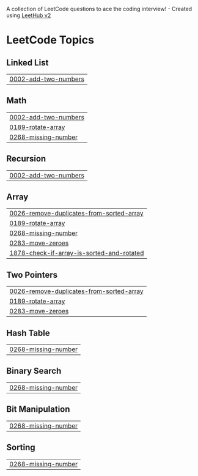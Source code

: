A collection of LeetCode questions to ace the coding interview! - Created using [LeetHub v2](https://github.com/arunbhardwaj/LeetHub-2.0)
<!---LeetCode Topics Start-->
# LeetCode Topics
## Linked List
|  |
| ------- |
| [0002-add-two-numbers](https://github.com/HetharthSachdeva/Leetcode/tree/master/0002-add-two-numbers) |
## Math
|  |
| ------- |
| [0002-add-two-numbers](https://github.com/HetharthSachdeva/Leetcode/tree/master/0002-add-two-numbers) |
| [0189-rotate-array](https://github.com/HetharthSachdeva/Leetcode/tree/master/0189-rotate-array) |
| [0268-missing-number](https://github.com/HetharthSachdeva/Leetcode/tree/master/0268-missing-number) |
## Recursion
|  |
| ------- |
| [0002-add-two-numbers](https://github.com/HetharthSachdeva/Leetcode/tree/master/0002-add-two-numbers) |
## Array
|  |
| ------- |
| [0026-remove-duplicates-from-sorted-array](https://github.com/HetharthSachdeva/Leetcode/tree/master/0026-remove-duplicates-from-sorted-array) |
| [0189-rotate-array](https://github.com/HetharthSachdeva/Leetcode/tree/master/0189-rotate-array) |
| [0268-missing-number](https://github.com/HetharthSachdeva/Leetcode/tree/master/0268-missing-number) |
| [0283-move-zeroes](https://github.com/HetharthSachdeva/Leetcode/tree/master/0283-move-zeroes) |
| [1878-check-if-array-is-sorted-and-rotated](https://github.com/HetharthSachdeva/Leetcode/tree/master/1878-check-if-array-is-sorted-and-rotated) |
## Two Pointers
|  |
| ------- |
| [0026-remove-duplicates-from-sorted-array](https://github.com/HetharthSachdeva/Leetcode/tree/master/0026-remove-duplicates-from-sorted-array) |
| [0189-rotate-array](https://github.com/HetharthSachdeva/Leetcode/tree/master/0189-rotate-array) |
| [0283-move-zeroes](https://github.com/HetharthSachdeva/Leetcode/tree/master/0283-move-zeroes) |
## Hash Table
|  |
| ------- |
| [0268-missing-number](https://github.com/HetharthSachdeva/Leetcode/tree/master/0268-missing-number) |
## Binary Search
|  |
| ------- |
| [0268-missing-number](https://github.com/HetharthSachdeva/Leetcode/tree/master/0268-missing-number) |
## Bit Manipulation
|  |
| ------- |
| [0268-missing-number](https://github.com/HetharthSachdeva/Leetcode/tree/master/0268-missing-number) |
## Sorting
|  |
| ------- |
| [0268-missing-number](https://github.com/HetharthSachdeva/Leetcode/tree/master/0268-missing-number) |
<!---LeetCode Topics End-->